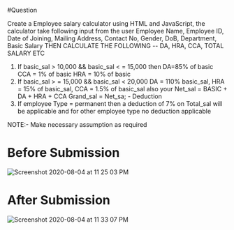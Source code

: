 #Question

 Create a Employee salary calculator using HTML and JavaScript, the calculator take following input from the user 
Employee Name, Employee ID, Date of Joining, Mailing Address, Contact No, Gender, DoB, Department, Basic Salary
THEN CALCULATE THE FOLLOWING --
DA, HRA, CCA, TOTAL SALARY ETC
1) If basic_sal  >  10,000 &&  basic_sal < = 15,000
   then DA=85% of basic 
   CCA = 1% of basic
   HRA = 10% of basic
2) If basic_sal > = 15,000 && basic_sal < 20,000
   DA = 110% basic_sal, HRA = 15% of basic_sal, CCA = 1.5% of basic_sal
   also your Net_sal = BASIC + DA + HRA + CCA
             Grand_sal = Net_sa; - Deduction
3) If employee Type = permanent then a deduction of 7% on Total_sal will be applicable and for other employee type no
   deduction applicable

NOTE:- Make necessary assumption as required



# Before Submission
![Screenshot 2020-08-04 at 11 25 03 PM](https://user-images.githubusercontent.com/31210151/89328098-7beaef00-d6aa-11ea-97a0-89de402c585b.png)

# After Submission
![Screenshot 2020-08-04 at 11 33 07 PM](https://user-images.githubusercontent.com/31210151/89328370-edc33880-d6aa-11ea-8239-409b7007e181.png)
